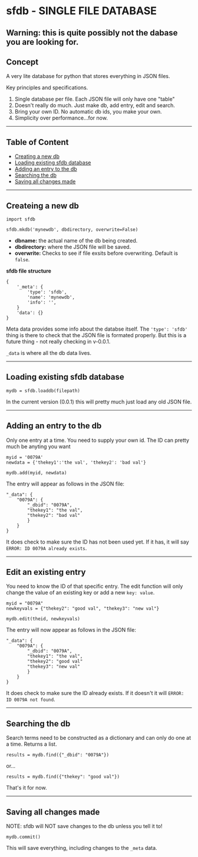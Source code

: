 # sfdb - SINGLE FILE DATABASE

## Warning: this is quite possibly not the dabase you are looking for.

## Concept

A very lite database for python that stores everything in JSON files.

Key principles and specifications.

1. Single database per file. Each JSON file will only have one "table"
2. Doesn't really do much. Just make db, add entry, edit and search.
3. Bring your own ID. No automatic db ids, you make your own.
4. Simplicity over performance...for now.

---

## Table of Content

 - [Creating a new db](#creating-db)
 - [Loading existing sfdb database](#loading-db)
 - [Adding an entry to the db](#add-entry)
 - [Searching the db](#searching-db)
 - [Saving all changes made](#commit)

---

## Createing a new db<a name="creating-db"></a>

    import sfdb

    sfdb.mkdb('mynewdb', dbdirectory, overwrite=False)

- __dbname:__ the actual name of the db being created.
- __dbdirectory:__ where the JSON file will be saved.
- __overwrite:__ Checks to see if file exsits before overwriting. Default is `false`.

__sfdb file structure__

    {
        '_meta': {
            'type': 'sfdb',
            'name': 'mynewdb',
            'info': '',
        }
        'data': {}
    }

Meta data provides some info about the databse itself. The `'type': 'sfdb'` thing is there to check that the JSON file is formated properly. But this is a future thing - not really checking in v-0.0.1.

`_data` is where all the db data lives.

---

## Loading existing sfdb database <a name="loading-db"></a>

    mydb = sfdb.loaddb(filepath)

In the current version (0.0.1) this will pretty much just load any old JSON file.

---

## Adding an entry to the db

Only one entry at a time. You need to supply your own id. The ID can pretty much be anyting you want

    myid = '0079A'
    newdata = {'thekey1':'the val', 'thekey2': 'bad val'}

    mydb.add(myid, newdata)

The entry will appear as follows in the JSON file:

    "_data": {
        "0079A": {
            "_dbid": "0079A",
            "thekey1": "the val",
            "thekey2": "bad val"
            }
        }
    }

It does check to make sure the ID has not been used yet. If it has, it will say `ERROR: ID 0079A already exists`.

---

## Edit an existing entry <a name="add-entry"></a>

You need to know the ID of that specific entry. The edit function will only change the value of an existing key or add a new `key: value`.

    myid = "0079A"
    newkeyvals = {"thekey2": "good val", "thekey3": "new val"}

    mydb.edit(theid, newkeyvals)

The entry will now appear as follows in the JSON file:

    "_data": {
        "0079A": {
            "_dbid": "0079A",
            "thekey1": "the val",
            "thekey2": "good val"
            "thekey3": "new val"
            }
        }
    }

It does check to make sure the ID already exists. If it doesn't it will `ERROR: ID 0079A not found`.

---

## Searching the db <a name="searching-db"></a>

Search terms need to be constructed as a dictionary and can only do one at a time. Returns a list.

    results = mydb.find({"_dbid": "0079A"})

or... 
   
    results = mydb.find({"thekey": "good val"})

That's it for now.

---
## Saving all changes made<a name="#commit"></a>

NOTE: sfdb will NOT save changes to the db unless you tell it to!

    mydb.commit()

This will save everything, including changes to the `_meta` data.